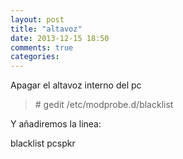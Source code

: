 ```yaml
---
layout: post
title: "altavoz"
date: 2013-12-15 18:50
comments: true
categories: 
---
```

Apagar el altavoz interno del pc

>\# gedit /etc/modprobe.d/blacklist 

Y añadiremos la linea: 

blacklist pcspkr 


